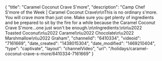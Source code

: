 {
    "title": "Caramel Coconut Crave S'more",
    "description": "Camp Chef S'more of the  Week | Caramel Coconut Crave\n\nThis is no ordinary s'more. You will crave more than just one. Make sure you get plenty of ingredients and be prepared to sit by the fire for a while because the Caramel Coconut Crave S'more...one just won't be enough.\n\nIngredients:\n\n\u2022 Toasted Coconut\n\u2022 Caramel\n\u2022 Chocolate\n\u2022 Marshmallow\n\u2022 Graham",
    "channelid": "6410334",
    "videoid": "7161669",
    "date_created": "1438015304",
    "date_modified": "1469210404",
    "type": "captivate",
    "layout": "channelVideo",
    "url": "\/holidays\/caramel-coconut-crave-s-more\/6410334-7161669"
}